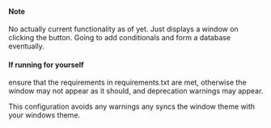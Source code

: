 #### Note

No actually current functionality as of yet. Just displays a window on clicking the button. Going to add conditionals and form a database eventually.



#### If running for yourself

ensure that the requirements in requirements.txt are met, otherwise the window may not appear as it should, and deprecation warnings may appear. 



This configuration avoids any warnings any syncs the window theme with your windows theme.

